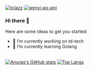 [![tclazz](https://img.shields.io/badge/TClazz-Dev-brightgreen)](http://www.tclazz.com)
[![wenyi,wo aini](https://img.shields.io/badge/%E8%80%81%E5%A9%86-%E6%88%91%E7%88%B1%E4%BD%A0-red)](http://www.tianshaojiao.com:2020/wenyi/i/love/you)
### Hi there 👋
Here are some ideas to get you started:

- 🔭 I’m currently working on td-tech
- 🌱 I’m currently learning Golang
######
[![Anurag's GitHub stats](https://github-readme-stats.vercel.app/api?username=tclazz&count_private=true&show_icons=true&theme=aura)](https://github.com/anuraghazra/github-readme-stats)
[![Top Langs](https://github-readme-stats.vercel.app/api/top-langs/?username=tclazz&layout=compact&theme=aura)](https://github.com/anuraghazra/github-readme-stats)
